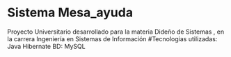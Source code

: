 # Sistema Mesa_ayuda
Proyecto Universitario desarrollado para la materia Dideño de Sistemas , en la carrera Ingeniería en Sistemas de Información
#Tecnologias utilizadas:
Java
Hibernate
BD: MySQL
